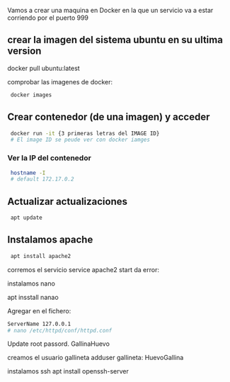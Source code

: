 
Vamos a crear una maquina en Docker en la que un servicio va a estar corriendo por el puerto 999


## crear la imagen del sistema ubuntu en su ultima version

docker pull ubuntu:latest

comprobar las imagenes de docker:
```sh title:"Comprobar las imagenes de docker"
 docker images
```

## Crear contenedor (de una imagen) y acceder
```sh title:"Crear contenedor de una imagen"
 docker run -it {3 primeras letras del IMAGE ID}
 # El image ID se peude ver con docker iamges
```

### Ver la IP del contenedor
```sh title:"Ver IP del contenedor"
 hostname -I
 # default 172.17.0.2
```
## Actualizar actualizaciones
```sh title:"Instalar apache"
 apt update
```
## Instalamos apache
```sh title:"Instalar apache"
 apt install apache2
```

corremos el servicio
service apache2 start
da error:



instalamos nano

apt insstall nanao

Agregar
en el fichero:  
```sh title:"Update apache2conf to add serverName"
ServerName 127.0.0.1
# nano /etc/httpd/conf/httpd.conf
```


Update root passord. GallinaHuevo

creamos el usuario gallineta
adduser gallineta: HuevoGallina

instalamos ssh
apt install openssh-server

